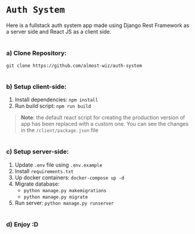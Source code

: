 # `Auth System`

Here is a fullstack auth system app made using Django Rest Framework as a server side and React JS as a client side.
#
### a) Clone Repository:
    git clone https://github.com/almost-wiz/auth-system
#
### b) Setup client-side:

1. Install dependencies: `npm install`
2. Run build script: `npm run build`

> **Note**: the default react script for creating the production version of app has been replaced with a custom one. You can see the changes in the `/client/package.json` file
#
### c) Setup server-side:

1. Update `.env` file using `.env.example`
2. Install `requirements.txt`
3. Up docker containers: `docker-compose up -d`
4. Migrate database:
    - `python manage.py makemigrations`
    - `python manage.py migrate`
5. Run server: `python manage.py runserver`
#
### d) Enjoy :D